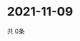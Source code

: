 # 2021-11-09
  共 0条

  <!-- BEGIN -->
  <!-- 最后更新时间Tue Nov 09 2021 16:05:45 GMT+0000 (Coordinated Universal Time) -->
  
  <!-- END -->
  
  